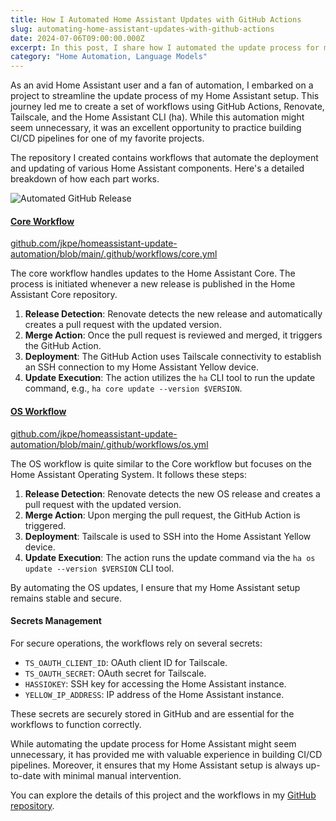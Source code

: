 ```yaml
---
title: How I Automated Home Assistant Updates with GitHub Actions
slug: automating-home-assistant-updates-with-github-actions
date: 2024-07-06T09:00:00.000Z
excerpt: In this post, I share how I automated the update process for my Home Assistant setup using GitHub Actions, Renovate, Tailscale, and the Home Assistant CLI. This project not only ensured my system is always up-to-date but also provided a great opportunity to practice building CI/CD pipelines.
category: "Home Automation, Language Models"
---
```


As an avid Home Assistant user and a fan of automation, I embarked on a project to streamline the update process of my Home Assistant setup. This journey led me to create a set of workflows using GitHub Actions, Renovate, Tailscale, and the Home Assistant CLI (ha). While this automation might seem unnecessary, it was an excellent opportunity to practice building CI/CD pipelines for one of my favorite projects.

The repository I created contains workflows that automate the deployment and updating of various Home Assistant components. Here's a detailed breakdown of how each part works.

![Automated GitHub Release](https://images.jackpearce.co.uk/homeassistant-github-actions-updates.png)

#### [Core Workflow](https://github.com/jkpe/homeassistant-update-automation/blob/main/.github/workflows/core.yml)
[github.com/jkpe/homeassistant-update-automation/blob/main/.github/workflows/core.yml](https://github.com/jkpe/homeassistant-update-automation/blob/main/.github/workflows/core.yml)

The core workflow handles updates to the Home Assistant Core. The process is initiated whenever a new release is published in the Home Assistant Core repository.

1. **Release Detection**: Renovate detects the new release and automatically creates a pull request with the updated version.
2. **Merge Action**: Once the pull request is reviewed and merged, it triggers the GitHub Action.
3. **Deployment**: The GitHub Action uses Tailscale connectivity to establish an SSH connection to my Home Assistant Yellow device.
4. **Update Execution**: The action utilizes the `ha` CLI tool to run the update command, e.g., `ha core update --version $VERSION`.

#### [OS Workflow](https://github.com/jkpe/homeassistant-update-automation/blob/main/.github/workflows/os.yml)
[github.com/jkpe/homeassistant-update-automation/blob/main/.github/workflows/os.yml](https://github.com/jkpe/homeassistant-update-automation/blob/main/.github/workflows/os.yml)

The OS workflow is quite similar to the Core workflow but focuses on the Home Assistant Operating System. It follows these steps:

1. **Release Detection**: Renovate detects the new OS release and creates a pull request with the updated version.
2. **Merge Action**: Upon merging the pull request, the GitHub Action is triggered.
3. **Deployment**: Tailscale is used to SSH into the Home Assistant Yellow device.
4. **Update Execution**: The action runs the update command via the `ha os update --version $VERSION` CLI tool.

By automating the OS updates, I ensure that my Home Assistant setup remains stable and secure.

#### Secrets Management

For secure operations, the workflows rely on several secrets:

- `TS_OAUTH_CLIENT_ID`: OAuth client ID for Tailscale.
- `TS_OAUTH_SECRET`: OAuth secret for Tailscale.
- `HASSIOKEY`: SSH key for accessing the Home Assistant instance.
- `YELLOW_IP_ADDRESS`: IP address of the Home Assistant instance.

These secrets are securely stored in GitHub and are essential for the workflows to function correctly.

While automating the update process for Home Assistant might seem unnecessary, it has provided me with valuable experience in building CI/CD pipelines. Moreover, it ensures that my Home Assistant setup is always up-to-date with minimal manual intervention.

You can explore the details of this project and the workflows in my [GitHub repository](https://github.com/jkpe/homeassistant-update-automation).
